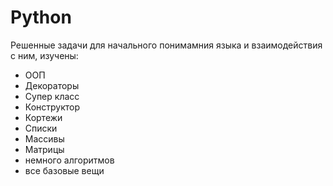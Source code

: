 # Python 
Решенные задачи для начального понимамния языка и взаимодействия с ним, изучены:
- ООП
- Декораторы
- Супер класс
- Конструктор 
- Кортежи 
- Списки
- Массивы 
- Матрицы 
- немного алгоритмов 
- все базовые вещи 
